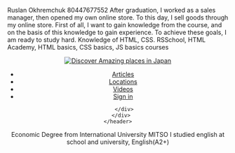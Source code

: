 Ruslan Okhremchuk
80447677552
After graduation, I worked as a sales manager, then opened my own online store. To this day, I sell goods through my online store.
First of all, I want to gain knowledge from the course, and on the basis of this knowledge to gain experience. To achieve these goals, I am ready to study hard.
Knowledge of HTML, CSS. RSSchool, HTML Academy, HTML basics, CSS basics, JS basics courses

 <header class="header">
      <div class="wrapper">
        <div class="header_wrapper">
          <div class="header_logo">
            <a href="/" class="header_logo-link">
              <img
                src="/img/svg/odigo-logo.svg"git
                alt="Discover Amazing places in Japan"
                class="header_logo-pic"
              />
            </a>
          </div>
          <nav class="header_nav">
            <ul class="header_list">
              <li class="header_item">
                <a href="#!" class="header_link">Articles</a>
              </li>
              <li class="header_item">
                <a href="#!" class="header_link">Locations</a>
              </li>
              <li class="header_item">
                <a href="#!" class="header_link">Videos</a>
              </li>
              <li class="header_item">
                <a href="#!" class="header_link">Sign in</a>
              </li>
            </ul>
            <div class="header_nav-close">
              <span class="header_nav-close-line"></span>
              <span class="header_nav-close-line"></span>
            </div>
          </nav>
          <div class="header_burger burger">
            <span class="burger_line burger_line_first"></span>
            <span class="burger_line burger_line_second"></span>
            <span class="burger_line burger_line_third"></span>
          </div>

        </div>
      </div>
    </header>

Economic Degree from International University MITSO
I studied english at school and university, English(A2+)
